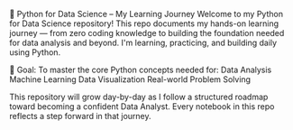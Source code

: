 🐍 Python for Data Science – My Learning Journey
Welcome to my Python for Data Science repository!
This repo documents my hands-on learning journey — from zero coding knowledge to building the foundation needed for data analysis and beyond. I'm learning, practicing, and building daily using Python.

🎯 Goal:
To master the core Python concepts needed for:
Data Analysis
Machine Learning
Data Visualization
Real-world Problem Solving

This repository will grow day-by-day as I follow a structured roadmap toward becoming a confident Data Analyst. Every notebook in this repo reflects a step forward in that journey.
